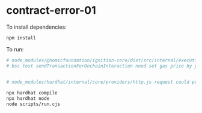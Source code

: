 # contract-error-01

To install dependencies:

```bash
npm install
```

To run:

```bash
# node_modules/@nomicfoundation/ignition-core/dist/src/internal/execution/future-processor/helpers/network-interaction-execution.js
# bsc test sendTransactionForOnchainInteraction need set gas price by yourself


# node_modules/hardhat/internal/core/providers/http.js request could print the request params
 
npx hardhat compile
npx hardhat node
node scripts/run.cjs
```


